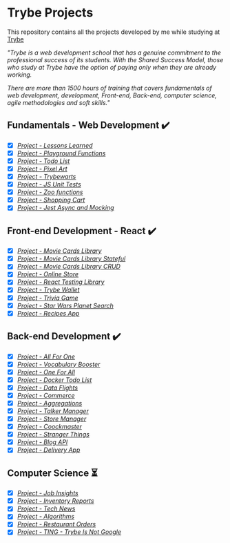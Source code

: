 # Trybe Projects

This repository contains all the projects developed by me while studying at [Trybe](https://www.betrybe.com/)

_"Trybe is a web development school that has a genuine commitment to the professional success of its students. With the Shared Success Model, those who study at Trybe have the option of paying only when they are already working._

_There are more than 1500 hours of training that covers fundamentals of web development, development, Front-end, Back-end, computer science, agile methodologies and soft skills."_


## Fundamentals - Web Development :heavy_check_mark:

- [x] _[Project - Lessons Learned](1-fundamentals/01-lessons-learned)_
- [x] _[Project - Playground Functions](1-fundamentals/02-playground-functions)_
- [x] _[Project - Todo List](1-fundamentals/03-todo-list)_
- [x] _[Project - Pixel Art](1-fundamentals/04-pixel-art)_
- [x] _[Project - Trybewarts](1-fundamentals/05-trybewarts)_
- [x] _[Project - JS Unit Tests](1-fundamentals/06-js-unity-tests)_
- [x] _[Project - Zoo functions](1-fundamentals/07-zoo-functions)_
- [x] _[Project - Shopping Cart](1-fundamentals/08-shopping-cart)_
- [x] _[Project - Jest Async and Mocking](1-fundamentals/09-jest-async-mocking)_

## Front-end Development - React :heavy_check_mark:

- [x] _[Project - Movie Cards Library](2-front-end/01-movie-cards-library)_
- [x] _[Project - Movie Cards Library Stateful](2-front-end/02-movie-cards-library-stateful)_
- [x] _[Project - Movie Cards Library CRUD](2-front-end/03-movie-cards-library-crud)_
- [x] _[Project - Online Store](2-front-end/04-online-store)_
- [x] _[Project - React Testing Library](2-front-end/05-react-testing-library)_
- [x] _[Project - Trybe Wallet](2-front-end/06-trybe-wallet)_
- [x] _[Project - Trivia Game](2-front-end/07-trivia-react-redux)_
- [x] _[Project - Star Wars Planet Search](2-front-end/08-starwars-planet-search)_
- [x] _[Project - Recipes App](2-front-end/09-recipes-app)_

## Back-end Development :heavy_check_mark:

- [x] _[Project - All For One](3-back-end/01-all-for-one)_
- [x] _[Project - Vocabulary Booster](3-back-end/02-vocabulary-booster)_
- [x] _[Project - One For All](3-back-end/03-one-for-all)_
- [x] _[Project - Docker Todo List](3-back-end/04-docker-todo-list)_
- [x] _[Project - Data Flights](3-back-end/05-mongodb-dataflights)_
- [x] _[Project - Commerce](3-back-end/06-mongodb-commerce)_
- [x] _[Project - Aggregations](3-back-end/07-mongodb-aggregations)_
- [x] _[Project - Talker Manager](3-back-end/08-talker-manager)_
- [x] _[Project - Store Manager](3-back-end/09-store-manager)_
- [x] _[Project - Coockmaster](3-back-end/10-cookmaster)_
- [x] _[Project - Stranger Things](3-back-end/11-stranger-things)_
- [x] _[Project - Blog API](3-back-end/12-blogs-api)_
- [x] _[Project - Delivery App](3-back-end/13-delivery-app)_

## Computer Science :hourglass_flowing_sand:

- [x] _[Project - Job Insights](4-computer-science/01-job-insights)_
- [x] _[Project - Inventory Reports](4-computer-science/02-inventory-report)_
- [x] _[Project - Tech News](4-computer-science/03-tech-news)_
- [x] _[Project - Algorithms]()_
- [x] _[Project - Restaurant Orders]()_
- [x] _[Project - TING - Trybe Is Not Google]()_
